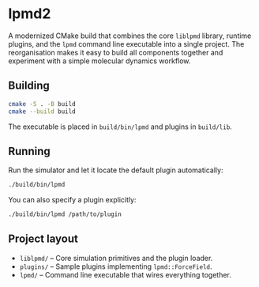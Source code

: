 # lpmd2

A modernized CMake build that combines the core `liblpmd` library, runtime plugins, and the `lpmd` command line executable into a single project. The reorganisation makes it easy to build all components together and experiment with a simple molecular dynamics workflow.

## Building

```bash
cmake -S . -B build
cmake --build build
```

The executable is placed in `build/bin/lpmd` and plugins in `build/lib`.

## Running

Run the simulator and let it locate the default plugin automatically:

```bash
./build/bin/lpmd
```

You can also specify a plugin explicitly:

```bash
./build/bin/lpmd /path/to/plugin
```

## Project layout

- `liblpmd/` – Core simulation primitives and the plugin loader.
- `plugins/` – Sample plugins implementing `lpmd::ForceField`.
- `lpmd/` – Command line executable that wires everything together.
